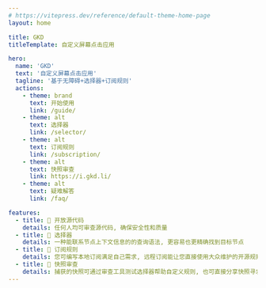 ```yaml
---
# https://vitepress.dev/reference/default-theme-home-page
layout: home

title: GKD
titleTemplate: 自定义屏幕点击应用

hero:
  name: 'GKD'
  text: '自定义屏幕点击应用'
  tagline: '基于无障碍+选择器+订阅规则'
  actions:
    - theme: brand
      text: 开始使用
      link: /guide/
    - theme: alt
      text: 选择器
      link: /selector/
    - theme: alt
      text: 订阅规则
      link: /subscription/
    - theme: alt
      text: 快照审查
      link: https://i.gkd.li/
    - theme: alt
      text: 疑难解答
      link: /faq/

features:
  - title: 🐔 开放源代码
    details: 任何人均可审查源代码, 确保安全性和质量
  - title: 🐋 选择器
    details: 一种能联系节点上下文信息的的查询语法, 更容易也更精确找到目标节点
  - title: 🎤 订阅规则
    details: 您可编写本地订阅满足自己需求, 远程订阅能让您直接使用大众维护的开源规则
  - title: 🏀 快照审查
    details: 捕获的快照可通过审查工具测试选择器帮助自定义规则, 也可直接分享快照寻求别人的帮助
---
```

